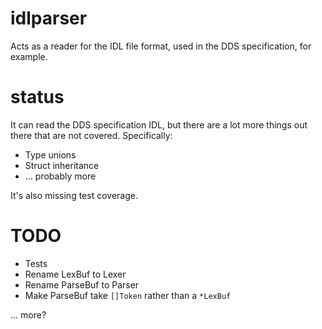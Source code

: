 # idlparser

Acts as a reader for the IDL file format, used in the DDS specification, for
example.

# status

It can read the DDS specification IDL, but there are a lot more things out
there that are not covered. Specifically:

* Type unions
* Struct inheritance
* ... probably more

It's also missing test coverage.

# TODO

* Tests
* Rename LexBuf to Lexer
* Rename ParseBuf to Parser
* Make ParseBuf take `[]Token` rather than a `*LexBuf`

... more?
